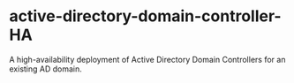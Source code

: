 # active-directory-domain-controller-HA
A high-availability deployment of Active Directory Domain Controllers for an existing AD domain.
